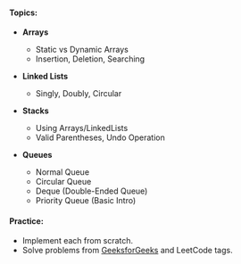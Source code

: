 #### Topics:

* **Arrays**

  * Static vs Dynamic Arrays
  * Insertion, Deletion, Searching
* **Linked Lists**

  * Singly, Doubly, Circular
* **Stacks**

  * Using Arrays/LinkedLists
  * Valid Parentheses, Undo Operation
* **Queues**

  * Normal Queue
  * Circular Queue
  * Deque (Double-Ended Queue)
  * Priority Queue (Basic Intro)

#### Practice:

* Implement each from scratch.
* Solve problems from [GeeksforGeeks](https://www.geeksforgeeks.org/data-structures/linked-list/) and LeetCode tags.
